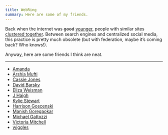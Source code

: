 ```yaml
---
title: WebRing
summary: Here are some of my friends.
---
```


Back when the internet was <del>good</del> <ins>younger</ins>, people with
similar sites [clustered together][0]. Between search engines and centralized
social media, this practice is pretty much obsolete (but with federation, maybe
it’s coming back? Who knows!).

Anyway, here are some friends I think are neat.

----

- [Amanda](//notawful.org)
- [Arshia Mufti](//arshiamufti.com)
- [Cassie Jones](//witchoflight.com)
- [David Barsky](//davidbarsky.com)
- [Eliza Weisman](//elizas.website)
- [J Haigh](//optimistictypes.com)
- [Kylie Stewart](//kylieis.online)
- [Harrison Goscenski](//hgoscenski.com)
- [Manish Goregaokar](//manishearth.github.io)
- [Michael Gattozzi](//mgattozzi.com)
- [Victoria Mitchell](//quietmisdreavus.net)
- [wiggles](//16kpbs.net)

[0]: https://en.wikipedia.org/wiki/Webring
